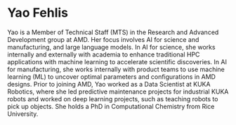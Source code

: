 <head>
  <meta charset="UTF-8">
  <meta name="description" content="Yao Fehlis">
  <meta name="keywords" content="AMD GPU, HPC, AI, MI300, MI250, ROCm, blog, contributor, blog
  author">
</head>

# Yao Fehlis

Yao is a Member of Technical Staff (MTS) in the Research and Advanced Development group at AMD.
Her focus involves AI for science and manufacturing, and large language models. In AI for science, she
works internally and externally with academia to enhance traditional HPC applications with machine
learning to accelerate scientific discoveries. In AI for manufacturing, she works internally with product
teams to use machine learning (ML) to uncover optimal parameters and configurations in AMD
designs.
Prior to joining AMD, Yao worked as a Data Scientist at KUKA Robotics, where she led predictive
maintenance projects for industrial KUKA robots and worked on deep learning projects, such as
teaching robots to pick up objects. She holds a PhD in Computational Chemistry from Rice University.
